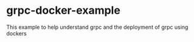 # grpc-docker-example
This example to help understand grpc and the deployment of grpc using dockers
